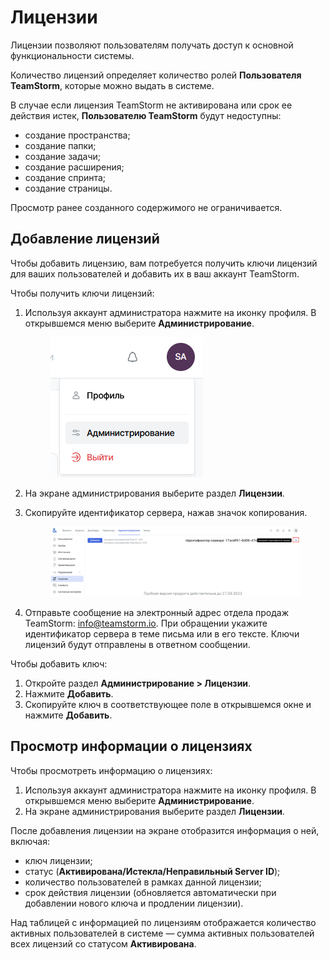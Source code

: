 # Лицензии

Лицензии позволяют пользователям получать доступ к основной функциональности системы.&#x20;

Количество лицензий определяет количество ролей **Пользователя TeamStorm**, которые можно выдать в системе.&#x20;

В случае если лицензия TeamStorm не активирована или срок ее действия истек, **Пользователю TeamStorm** будут недоступны:

* создание пространства;
* создание папки;
* создание задачи;
* создание расширения;
* создание спринта;
* создание страницы.&#x20;

Просмотр ранее созданного содержимого не ограничивается.&#x20;

## Добавление лицензий

Чтобы добавить лицензию, вам потребуется получить ключи лицензий для ваших пользователей и добавить их в ваш аккаунт TeamStorm.

Чтобы получить ключи лицензий:

1.  Используя аккаунт администратора нажмите на иконку профиля. В открывшемся меню выберите **Администрирование**.

    <figure><img src="../../.gitbook/assets/изображение (186).png" alt=""><figcaption></figcaption></figure>
2. На экране администрирования выберите раздел **Лицензии**.&#x20;
3.  Скопируйте идентификатор сервера, нажав значок копирования.

    <figure><img src="../../.gitbook/assets/изображение (187).png" alt=""><figcaption></figcaption></figure>
4. Отправьте сообщение на электронный адрес отдела продаж TeamStorm: [info@teamstorm.io](mailto:info@teamstorm.io). При обращении укажите идентификатор сервера в теме письма или в его тексте. Ключи лицензий будут отправлены в ответном сообщении.

Чтобы добавить ключ:

1. Откройте раздел **Администрирование > Лицензии**.
2. Нажмите **Добавить**.
3. Скопируйте ключ в соответствующее поле в открывшемся окне и нажмите **Добавить**.

## Просмотр информации о лицензиях

Чтобы просмотреть информацию о лицензиях:

1. Используя аккаунт администратора нажмите на иконку профиля. В открывшемся меню выберите **Администрирование**.
2. На экране администрирования выберите раздел **Лицензии**.&#x20;

После добавления лицензии на экране отобразится информация о ней, включая:

* ключ лицензии;
* статус (**Активирована/Истекла/Неправильный Server ID**);
* количество пользователей в рамках данной лицензии;
* срок действия лицензии (обновляется автоматически при добавлении нового ключа и продлении лицензии).

Над таблицей с информацией по лицензиям отображается количество активных пользователей в системе — сумма активных пользователей всех лицензий со статусом **Активирована**.
